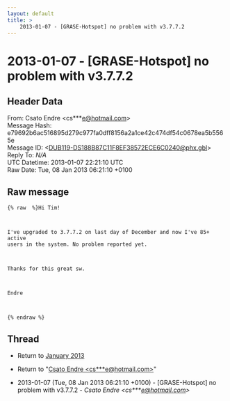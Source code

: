 ```yaml
---
layout: default
title: >
    2013-01-07 - [GRASE-Hotspot] no problem with v3.7.7.2
---
```


# 2013-01-07 - [GRASE-Hotspot] no problem with v3.7.7.2

## Header Data

From: Csato Endre \<cs***e@hotmail.com\><br>
Message Hash: e79692b6ac516895d279c977fa0dff8156a2a1ce42c474df54c0678ea5b5565e<br>
Message ID: \<DUB119-DS188B87C11F8EF38572ECE6C0240@phx.gbl\><br>
Reply To: _N/A_<br>
UTC Datetime: 2013-01-07 22:21:10 UTC<br>
Raw Date: Tue, 08 Jan 2013 06:21:10 +0100<br>

## Raw message

```
{% raw  %}Hi Tim!

 

I've upgraded to 3.7.7.2 on last day of December and now I've 85+ active
users in the system. No problem reported yet.

 

Thanks for this great sw.

 

Endre

 

{% endraw %}
```

## Thread

+ Return to [January 2013](/archive/2013/01)

+ Return to "[Csato Endre <cs***e<span>@</span>hotmail.com>](/authors/cs___e_at_hotmail_com)"

+ 2013-01-07 (Tue, 08 Jan 2013 06:21:10 +0100) - [GRASE-Hotspot] no problem with v3.7.7.2 - _Csato Endre \<cs***e@hotmail.com\>_

